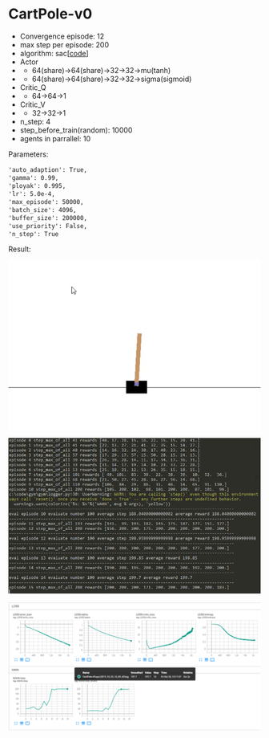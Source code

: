 # CartPole-v0

- Convergence episode: 12
- max step per episode: 200
- algorithm: sac[[code]( https://github.com/StepNeverStop/RLs/blob/master/Algorithms/tf2algos/sac.py )]
- Actor
- - 64(share)->64(share)->32->32->mu(tanh)
- - 64(share)->64(share)->32->32->sigma(sigmoid)
- Critic_Q
- - 64->64->1
- Critic_V
- - 32->32->1
- n_step: 4
- step_before_train(random): 10000
- agents in parrallel: 10

Parameters:
```
'auto_adaption': True,
'gamma': 0.99,
'ployak': 0.995,
'lr': 5.0e-4,
'max_episode': 50000,
'batch_size': 4096,
'buffer_size': 200000,
'use_priority': False,
'n_step': True
```

Result:

![](./result.gif)

![](./training_process.png)

![](./training_curve.png)

